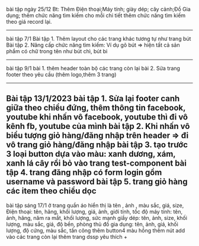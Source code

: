 bài tập ngày 25/12
Bt: Thêm Điện thoại;Máy tính; giày dép;
cây cảnh;Đồ Gia dụng;
thêm chức năng tìm kiếm cho mỗi chi tiết
thêm chức năng tìm kiếm theo giá
record lại.

---

bài tập 7/1
Bài tập 1. Thêm layout cho các trang khác tương tự như trang bút
Bài tập 2. Nâng cấp chức năng tìm kiếm: Ví dụ gõ bút => hiện tất cả sản phẩm có chữ trong tên như bút chì, bút bi

---

bài tập 9/1
bài 1. thêm header toàn bộ các trang còn lại
bài 2. Sửa trang footer theo yêu cầu (thêm logo,thêm 3 trang)

---

Bài tập 13/1/2023
bài tập 1. Sửa lại footer canh giữa theo chiều đứng, thêm thông tin facebook, youtube khi nhấn vô facebook, youtube thì đi vô kênh fb, youtube của mình
bài tập 2. Khi nhấn vô biểu tượng giỏ hàng/đăng nhập trên header => đi vô trang giỏ hàng/đăng nhập
bài tập 3. tạo trước 3 loại button dựa vào màu: xanh dương, xám, xanh lá cây rồi bỏ vào trang test-component
bài tập 4. trang đăng nhập có form login gồm username và password
bài tập 5. trang giỏ hàng các item theo chiều dọc
---
bài tập sáng 17/1
ở trang quần áo hiển thị là tên , ảnh , màu sắc, giá, size, 
Điện thoại: tên, hãng, khối lượng, giá, ảnh, giới tính, tốc độ
máy tính: tên, ảnh, hãng, năm ra mắt, khối lượng, sức mạnh
giầy dép: tên, ảnh, size, khối lượng, màu sắc, giá, độ bền, phòng thủ
đồ gia dụng: tên, ảnh, giá, khối lượng, độ cứng, màu sắc, tấn công
thêm button4 màu hồng
thêm nút add vào các trang còn lại
thêm trang dssp yêu thích
+